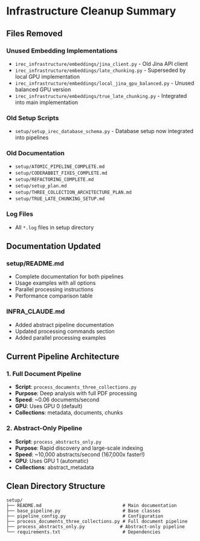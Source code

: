 # Infrastructure Cleanup Summary

## Files Removed

### Unused Embedding Implementations
- `irec_infrastructure/embeddings/jina_client.py` - Old Jina API client
- `irec_infrastructure/embeddings/late_chunking.py` - Superseded by local GPU implementation
- `irec_infrastructure/embeddings/local_jina_gpu_balanced.py` - Unused balanced GPU version
- `irec_infrastructure/embeddings/true_late_chunking.py` - Integrated into main implementation

### Old Setup Scripts
- `setup/setup_irec_database_schema.py` - Database setup now integrated into pipelines

### Old Documentation
- `setup/ATOMIC_PIPELINE_COMPLETE.md`
- `setup/CODERABBIT_FIXES_COMPLETE.md`
- `setup/REFACTORING_COMPLETE.md`
- `setup/setup_plan.md`
- `setup/THREE_COLLECTION_ARCHITECTURE_PLAN.md`
- `setup/TRUE_LATE_CHUNKING_SETUP.md`

### Log Files
- All `*.log` files in setup directory

## Documentation Updated

### setup/README.md
- Complete documentation for both pipelines
- Usage examples with all options
- Parallel processing instructions
- Performance comparison table

### INFRA_CLAUDE.md
- Added abstract pipeline documentation
- Updated processing commands section
- Added parallel processing examples

## Current Pipeline Architecture

### 1. Full Document Pipeline
- **Script**: `process_documents_three_collections.py`
- **Purpose**: Deep analysis with full PDF processing
- **Speed**: ~0.06 documents/second
- **GPU**: Uses GPU 0 (default)
- **Collections**: metadata, documents, chunks

### 2. Abstract-Only Pipeline
- **Script**: `process_abstracts_only.py`
- **Purpose**: Rapid discovery and large-scale indexing
- **Speed**: ~10,000 abstracts/second (167,000x faster!)
- **GPU**: Uses GPU 1 (automatic)
- **Collections**: abstract_metadata

## Clean Directory Structure

```
setup/
├── README.md                              # Main documentation
├── base_pipeline.py                       # Base classes
├── pipeline_config.py                     # Configuration
├── process_documents_three_collections.py # Full document pipeline
├── process_abstracts_only.py             # Abstract-only pipeline
└── requirements.txt                       # Dependencies
```